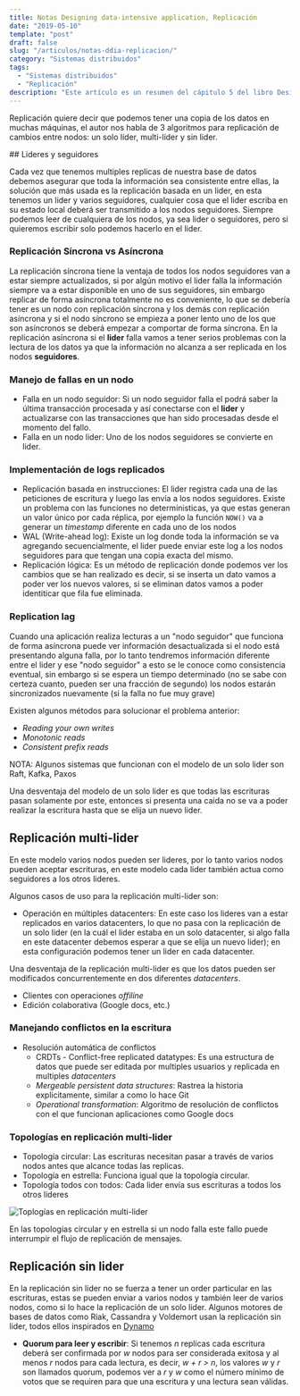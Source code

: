 ```yaml
---
title: Notas Designing data-intensive application, Replicación
date: "2019-05-10"
template: "post"
draft: false
slug: "/articulos/notas-ddia-replicacion/"
category: "Sistemas distribuidos"
tags:
  - "Sistemas distribuidos"
  - "Replicación"
description: "Este artículo es un resumen del cápitulo 5 del libro Designing data-intensive application, este capítulo nos habla acerca de la replicación."
---
```


Replicación quiere decir que podemos tener una copia de los datos en muchas máquinas, el autor nos habla de 3 algoritmos para replicación de cambios entre nodos: un solo líder, multi-líder y sin lider.

## Lideres y seguidores

Cada vez que tenemos multiples replicas de nuestra base de datos debemos asegurar que toda la información sea consistente entre ellas, la solución que más usada es la replicación basada en un lider, en esta tenemos un lider y varios seguidores, cualquier cosa que el lider escriba en su estado local deberá ser transmitido a los nodos seguidores. Siempre podemos leer de cualquiera de los nodos, ya sea lider o seguidores, pero si quieremos escribir solo podemos hacerlo en el lider. 

### Replicación Síncrona vs Asíncrona

La replicación síncrona tiene la ventaja de todos los nodos seguidores van a estar siempre actualizados, si por algún motivo el lider falla la información siempre va a estar disponible en uno de sus seguidores, sin embargo replicar de forma asíncrona totalmente no es conveniente, lo que se debería tener es un nodo con replicación síncrona y los demás con replicación asíncrona y si el nodo síncrono se empieza a poner lento uno de los que son asíncronos se deberá empezar a comportar de forma síncrona. En la replicación asíncrona si el **lider** falla vamos a tener serios problemas con la lectura de los datos ya que la información no alcanza a ser replicada en los nodos **seguidores**.

### Manejo de fallas en un nodo

- Falla en un nodo seguidor: Si un nodo seguidor falla el podrá saber la última transacción procesada y así conectarse con el **lider** y actualizarse con las transacciones que han sido procesadas desde el momento del fallo.
- Falla en un nodo lider: Uno de los nodos seguidores se convierte en lider.

### Implementación de logs replicados

- Replicación basada en instrucciones: El lider registra cada una de las peticiones de escritura y luego las envia a los nodos seguidores. Existe un problema con las funciones no deterministicas, ya que estas generan un valor único por cada réplica, por ejemplo la función `NOW()` va a generar un *timestamp* diferente en cada uno de los nodos
- WAL (Write-ahead log): Existe un log donde toda la información se va agregando secuencialmente, el lider puede enviar este log a los nodos seguidores para que tengan una copia exacta del mismo.
- Replicación lógica: Es un método de replicación donde podemos ver los cambios que se han realizado es decir, si se inserta un dato vamos a poder ver los nuevos valores, si se eliminan datos vamos a poder identiticar que fila fue eliminada.

### Replication lag

Cuando una aplicación realiza lecturas a un "nodo seguidor" que funciona de forma asíncrona puede ver información desactualizada si el nodo está presentando alguna falla, por lo tanto tendremos información diferente entre el lider y ese "nodo seguidor" a esto se le conoce como consistencia eventual, sin embargo si se espera un tiempo determinado (no se sabe con certeza cuanto, pueden ser una fracción de segundo) los nodos estarán sincronizados nuevamente (si la falla no fue muy grave)

Existen algunos métodos para solucionar el problema anterior:
- *Reading your own writes*
- *Monotonic reads*
- *Consistent prefix reads*

NOTA: Algunos sistemas que funcionan con el modelo de un solo lider son Raft, Kafka, Paxos

Una desventaja del modelo de un solo lider es que todas las escrituras pasan solamente por este, entonces si presenta una caida no se va a poder realizar la escritura hasta que se elija un nuevo lider.

## Replicación multi-lider

En este modelo varios nodos pueden ser lideres, por lo tanto varios nodos pueden aceptar escrituras, en este modelo cada lider también actua como seguidores a los otros lideres.

Algunos casos de uso para la replicación multi-lider son:

- Operación en múltiples datacenters: En este caso los lideres van a estar replicados en varios datacenters, lo que no pasa con la replicación de un solo lider (en la cuál el lider estaba en un solo datacenter, si algo falla en este datacenter debemos esperar a que se elija un nuevo lider); en esta configuración podemos tener un lider en cada datacenter.

Una desventaja de la replicación multi-lider es que los datos pueden ser modificados concurrentemente en dos diferentes *datacenters*.

- Clientes con operaciones *offiline*
- Edición colaborativa (Google docs, etc.)

### Manejando conflictos en la escritura

- Resolución automática de conflictos
  * CRDTs - Conflict-free replicated datatypes: Es una estructura de datos que puede ser editada por multiples usuarios y replicada en multiples *datacenters*
  * *Mergeable persistent data structures*: Rastrea la historia explicitamente, similar a como lo hace Git
  * *Operational transformation*: Algoritmo de resolución de conflictos con el que funcionan aplicaciones como Google docs

### Topologías en replicación multi-lider 

- Topología circular: Las escrituras necesitan pasar a través de varios nodos antes que alcance todas las replicas.
- Topología en estrella: Funciona igual que la topología circular.
- Topología todos con todos: Cada lider envía sus escrituras a todos los otros lideres

![Toplogías en replicación multi-lider](https://camo.githubusercontent.com/c14455023cdcb84765ff0f3eb2debf04f367b269/687474703a2f2f6d61737574616e67752e636f6d2f6173736574732f696d616765732f646174612d696e74656e736976652d6e6f74652d322f696c6c757374726174696f6e2d312e706e67)

En las topologías circular y en estrella si un nodo falla este fallo puede interrumpir el flujo de replicación de mensajes.

## Replicación sin lider 

En la replicación sin lider no se fuerza a tener un order particular en las escrituras, estas se pueden enviar a varios nodos y también leer de varios nodos, como si lo hace la replicación de un solo lider. Algunos motores de bases de datos como Riak, Cassandra y Voldemort usan la replicación sin lider, todos ellos inspirados en [Dynamo](http://www.read.seas.harvard.edu/~kohler/class/cs239-w08/decandia07dynamo.pdf)

- **Quorum para leer y escribir**: Si tenemos *n* replicas cada escritura deberá ser confirmada por *w* nodos para ser considerada exitosa y al menos *r* nodos para cada lectura, es decir, *w + r > n*, los valores *w* y *r* son llamados quorum, podemos ver a *r* y *w* como el número mínimo de votos que se requiren para que una escritura y una lectura sean válidas.
